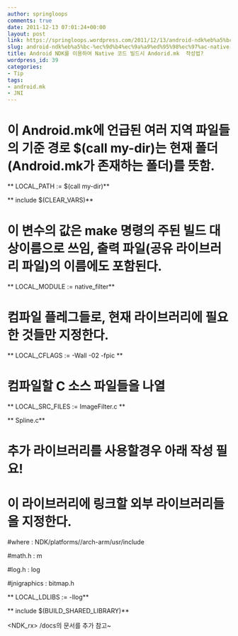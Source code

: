 ```yaml
---
author: springloops
comments: true
date: 2011-12-13 07:01:24+00:00
layout: post
link: https://springloops.wordpress.com/2011/12/13/android-ndk%eb%a5%bc-%ec%9d%b4%ec%9a%a9%ed%95%98%ec%97%ac-native-%ec%bd%94%eb%93%9c-%eb%b9%8c%eb%93%9c%ec%8b%9c-andoridmk-%ec%9e%91%ec%84%b1%eb%b2%95/
slug: android-ndk%eb%a5%bc-%ec%9d%b4%ec%9a%a9%ed%95%98%ec%97%ac-native-%ec%bd%94%eb%93%9c-%eb%b9%8c%eb%93%9c%ec%8b%9c-andoridmk-%ec%9e%91%ec%84%b1%eb%b2%95
title: Android NDK를 이용하여 Native 코드 빌드시 Andorid.mk  작성법?
wordpress_id: 39
categories:
- Tip
tags:
- android.mk
- JNI
---
```



# 이 Android.mk에 언급된 여러 지역 파일들의 기준 경로 $(call my-dir)는 현재 폴더(Android.mk가 존재하는 폴더)를 뜻함.  

**
LOCAL_PATH := $(call my-dir)**





  







**
include $(CLEAR_VARS)**





  

# 이 변수의 값은 make 명령의 주된 빌드 대상이름으로 쓰임, 출력 파일(공유 라이브러리 파일)의 이름에도 포함된다.





**
LOCAL_MODULE  := native_filter**  

  

# 컴파일 플레그들로, 현재 라이브러리에 필요한 것들만 지정한다.  

**
LOCAL_CFLAGS := -Wall -02 -fpic **  

  

# 컴파일할 C 소스 파일들을 나열





**
LOCAL_SRC_FILES := ImageFilter.c **





**				 Spline.c**





  







# 추가 라이브러리를 사용할경우 아래 작성 필요!





# 이 라이브러리에 링크할 외부 라이브러리들을 지정한다.   

#where : NDK/platforms/<level>/arch-arm/usr/include





#math.h : m





#log.h : log





#jnigraphics : bitmap.h  







**
LOCAL_LDLIBS	:= -llog**





  







**
include $(BUILD_SHARED_LIBRARY)**  

  

  

<NDK_rx> /docs의 문서를 추가 참고~
